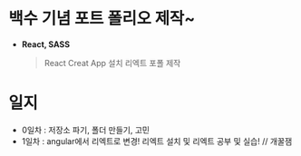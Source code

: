 # 백수 기념 포트 폴리오 제작~
- **React, SASS**
    > React Creat App 설치
    > 리엑트 포폴 제작 

# 일지
- 0일차 : 저장소 파기, 폴더 만들기, 고민
- 1일차 : angular에서 리엑트로 변경! 리엑트 설치 및 리엑트 공부 및 실습! // 개꿀잼
